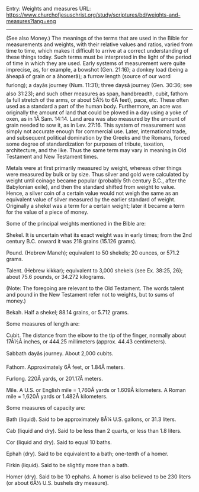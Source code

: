 Entry: Weights and measures
URL: https://www.churchofjesuschrist.org/study/scriptures/bd/weights-and-measures?lang=eng

---

(See also Money.) The meanings of the terms that are used in the Bible for measurements and weights, with their relative values and ratios, varied from time to time, which makes it difficult to arrive at a correct understanding of these things today. Such terms must be interpreted in the light of the period of time in which they are used. Early systems of measurement were quite imprecise, as, for example, a bowshot (Gen. 21:16); a donkey load (being a âheapâ of grain or a âhomerâ); a furrow length (source of our word furlong); a dayâs journey (Num. 11:31); three daysâ journey (Gen. 30:36; see also 31:23); and such other measures as span, handbreadth, cubit, fathom (a full stretch of the arms, or about 5Â½ to 6Â feet), pace, etc. These often used as a standard a part of the human body. Furthermore, an acre was originally the amount of land that could be plowed in a day using a yoke of oxen, as in 1Â Sam. 14:14. Land area was also measured by the amount of grain needed to sow it, as in Lev. 27:16. This system of measurement was simply not accurate enough for commercial use. Later, international trade, and subsequent political domination by the Greeks and the Romans, forced some degree of standardization for purposes of tribute, taxation, architecture, and the like. Thus the same term may vary in meaning in Old Testament and New Testament times.

Metals were at first primarily measured by weight, whereas other things were measured by bulk or by size. Thus silver and gold were calculated by weight until coinage became popular (probably 5th century B.C., after the Babylonian exile), and then the standard shifted from weight to value. Hence, a silver coin of a certain value would not weigh the same as an equivalent value of silver measured by the earlier standard of weight. Originally a shekel was a term for a certain weight; later it became a term for the value of a piece of money.

Some of the principal weights mentioned in the Bible are:

Shekel. It is uncertain what its exact weight was in early times; from the 2nd century B.C. onward it was 218 grains (15.126 grams).

Pound. (Hebrew Maneh); equivalent to 50 shekels; 20 ounces, or 571.2 grams.

Talent. (Hebrew kikkar); equivalent to 3,000 shekels (see Ex. 38:25, 26); about 75.6 pounds, or 34.272 kilograms.

(Note: The foregoing are relevant to the Old Testament. The words talent and pound in the New Testament refer not to weights, but to sums of money.)

Bekah. Half a shekel; 88.14 grains, or 5.712 grams.

Some measures of length are:

Cubit. The distance from the elbow to the tip of the finger, normally about 17Â½Â inches, or 444.25 millimeters (approx. 44.43 centimeters).

Sabbath dayâs journey. About 2,000 cubits.

Fathom. Approximately 6Â feet, or 1.84Â meters.

Furlong. 220Â yards, or 201.17Â meters.

Mile. A U.S. or English mile = 1,760Â yards or 1.609Â kilometers. A Roman mile = 1,620Â yards or 1.482Â kilometers.

Some measures of capacity are:

Bath (liquid). Said to be approximately 8Â¼ U.S. gallons, or 31.3 liters.

Cab (liquid and dry). Said to be less than 2 quarts, or less than 1.8 liters.

Cor (liquid and dry). Said to equal 10 baths.

Ephah (dry). Said to be equivalent to a bath; one-tenth of a homer.

Firkin (liquid). Said to be slightly more than a bath.

Homer (dry). Said to be 10 ephahs. A homer is also believed to be 230 liters (or about 6Â½ U.S. bushels dry measure).
